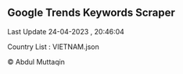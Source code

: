 

## Google Trends Keywords Scraper 
 
Last Update 24-04-2023 , 20:46:04

Country List :
VIETNAM.json



© Abdul Muttaqin 
